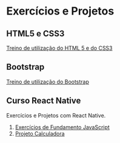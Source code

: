 # Exercícios e Projetos
## HTML5 e CSS3
[Treino de utilização do HTML 5 e do CSS3](https://github.com/thiagodnog/projects-and-training/tree/main/aula_html5_css3)
## Bootstrap
[Treino de utilização do Bootstrap](https://github.com/thiagodnog/projects-and-training/tree/main/aula_bootstrap)
## Curso React Native
Exercícios e Projetos com React Native.
1. [Exercícios de Fundamento JavaScript](https://github.com/thiagodnog/projects-and-training/tree/main/Curso%20React%20Native/Exercicios%20de%20Fundamento)
2. [Projeto Calculadora](https://github.com/thiagodnog/projects-and-training/tree/main/Curso%20React%20Native/Projeto%20Calculadora)
